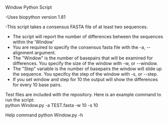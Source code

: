 Window Python Script

-Uses biopython version 1.81

-This script takes a consensus FASTA file of at least two sequences.  
- The script will report the number of differences between the sequences within the 'Window'
- You are required to specify the consensus fasta file with the -a, --alignment argument. 
- The "Window" is the number of basepairs that will be examined for differences. You specify the size of the window with -w, or --window.
- The "Step" variable is the number of basepairs the window will slide up the sequence. You specifcy the step of the window with -s, or --step.
- If you set window and step for 10 the output will show the differences for every 10 base pairs.

Test files are included with the repository. Here is an example command to run the script:  
python Window.py -a TEST.fasta -w 10 -s 10



Help command python Window.py -h
